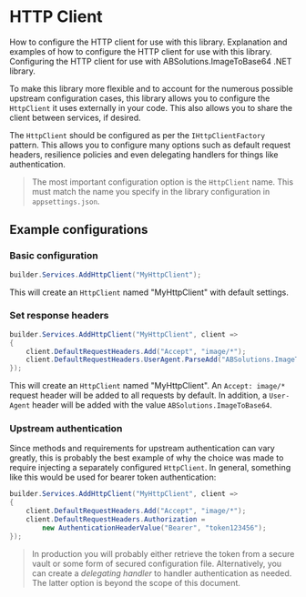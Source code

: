 # HTTP Client

<link-summary>How to configure the HTTP client for use with this library.</link-summary>
<card-summary>Explanation and examples of how to configure the HTTP client for use with this library.</card-summary>
<web-summary>Configuring the HTTP client for use with ABSolutions.ImageToBase64 .NET library.</web-summary>

To make this library more flexible and to account for the numerous possible upstream configuration cases, this library
allows you to configure the `HttpClient` it uses externally in your code. This also allows you to share the client
between services, if desired.

The `HttpClient` should be configured as per the `IHttpClientFactory` pattern. This allows you to configure many options
such as default request headers, resilience policies and even delegating handlers for things like authentication.

> The most important configuration option is the `HttpClient` name. This must match the name you specify in the library
> configuration in `appsettings.json`.

## Example configurations

### Basic configuration

```c#
builder.Services.AddHttpClient("MyHttpClient");
```

This will create an `HttpClient` named "MyHttpClient" with default settings.

### Set response headers

```c#
builder.Services.AddHttpClient("MyHttpClient", client =>
{
    client.DefaultRequestHeaders.Add("Accept", "image/*");
    client.DefaultRequestHeaders.UserAgent.ParseAdd("ABSolutions.ImageToBase64");
});
```

This will create an `HttpClient` named "MyHttpClient". An `Accept: image/*` request header will be added to all requests
by default. In addition, a `User-Agent` header will be added with the value `ABSolutions.ImageToBase64`.

### Upstream authentication

Since methods and requirements for upstream authentication can vary greatly, this is probably the best example of why
the choice was made to require injecting a separately configured `HttpClient`. In general, something like this would be
used for bearer token authentication:

```c#
builder.Services.AddHttpClient("MyHttpClient", client =>
{
    client.DefaultRequestHeaders.Add("Accept", "image/*");
    client.DefaultRequestHeaders.Authorization =
        new AuthenticationHeaderValue("Bearer", "token123456");
});
```

> In production you will probably either retrieve the token from a secure vault or some form of secured configuration
> file. Alternatively, you can create a *delegating handler* to handler authentication as needed. The latter option is
> beyond the scope of this document.
